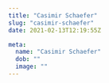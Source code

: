 ```yaml
---
title: "Casimir Schaefer"
slug: "casimir-schaefer"
date: 2021-02-13T12:19:55Z

meta:
  name: "Casimir Schaefer"
  dob: ""
  image: ""
---
```


